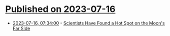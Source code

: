 # [Published on 2023-07-16](index.md)

* [2023-07-16, 07:34:00](https://science.slashdot.org/story/23/07/16/0035214/scientists-have-found-a-hot-spot-on-the-moons-far-side?utm_source=rss1.0mainlinkanon&utm_medium=feed) - [Scientists Have Found a Hot Spot on the Moon's Far Side](https://science.slashdot.org/story/23/07/16/0035214/scientists-have-found-a-hot-spot-on-the-moons-far-side?utm_source=rss1.0mainlinkanon&utm_medium=feed)
